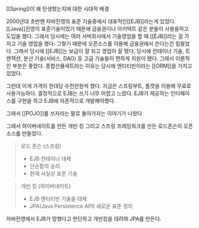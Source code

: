 [[Spring]]이 왜 탄생했는지에 대한 시대적 배경

2000년대 초반엔 자바진영의 표준 기술중에서 대표적인[[EJB]]라는게 있었다.
[[Java]]진영의 표준기술이었기 때문에 금융권이나 아키텍트 같은 분들이 사용을하고 도입을 했다.
그래서 당시에는 여러 서버회사에서 기술영업을 할 때 [[EJB]]라는 걸 가지고 기술 영업을 했다.
그렇기 때문에 오픈소스를 이용해 금융권에서 쓴다는건 힘들었다.
그래서 당시에 [[EJB]]는 보급이 잘 되고 영업이 잘 됐다.
당시에  컨테이너 기술, 트랜잭션, 분산 기술(서비스, DAO) 등 고급 기술들이 편하게 지원이 됐다.
그래서 이론적인 부분은 좋았다. 
종합선물세트라는 이유는 당시에 엔티티빈이라는 [[ORM]]을 가지고 있었다.

그런데 이게 가격이 한대당 수천만원씩 했다.
지금은 스프링부트, 톰캣을 이용해 무료로 사용가능하다.
결정적으로 EJB는 쓰기 너무 어렵고 느렸다.
EJB가 제공하는 인터페이스를 구현을 하고 EJB에 의존적으로 개발해야했다.

그래서 [[POJO]]를 쓰자라는 말로 돌아가자는 이야기가 나왔다

그래서 하이버네이트를 만든 개빈 킹 그리고 스프링 프레임워크를 만든 로드존슨이 오픈소스를 만들었다.
> 로드 존슨 (스프링)
>  - EJB 컨테이너 대체
>  - 단순함의 승리
>  - 현재 사실상 표준 기술

> 개빈 킹 (하이버네이트)
> - EJB 엔티티빈 기술을 대체
> - JPA(Java Persistence API) 새로운 표준 정의

자바진영에서 EJB가 망했다고 판단하고 개빈킹을 데려와 JPA를 만든다.